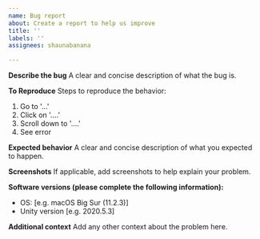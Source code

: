 ```yaml
---
name: Bug report
about: Create a report to help us improve
title: ''
labels: ''
assignees: shaunabanana

---
```


**Describe the bug**
A clear and concise description of what the bug is.

**To Reproduce**
Steps to reproduce the behavior:
1. Go to '...'
2. Click on '....'
3. Scroll down to '....'
4. See error

**Expected behavior**
A clear and concise description of what you expected to happen.

**Screenshots**
If applicable, add screenshots to help explain your problem.

**Software versions (please complete the following information):**
 - OS: [e.g. macOS Big Sur (11.2.3)]
 - Unity version [e.g. 2020.5.3]

**Additional context**
Add any other context about the problem here.
